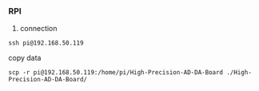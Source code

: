 ### RPI

1) connection
```
ssh pi@192.168.50.119
```
copy data
```
scp -r pi@192.168.50.119:/home/pi/High-Precision-AD-DA-Board ./High-Precision-AD-DA-Board/
```
